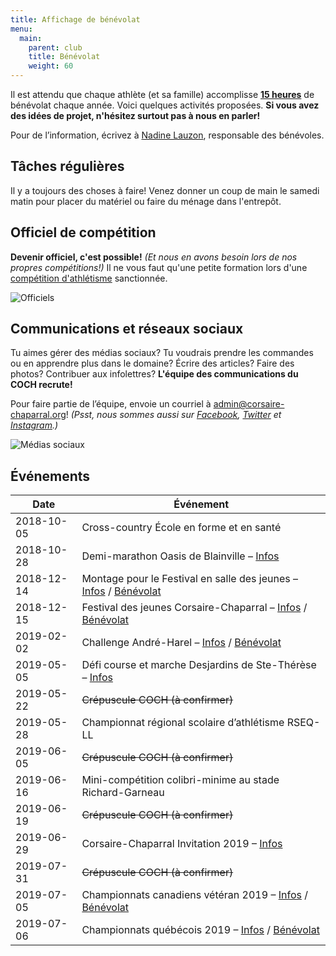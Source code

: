 ```yaml
---
title: Affichage de bénévolat
menu:
  main:
    parent: club
    title: Bénévolat
    weight: 60
---
```


Il est attendu que chaque athlète (et sa famille) accomplisse [**15 heures**](/club/inscription/#b%C3%A9n%C3%A9volat-et-activit%C3%A9s-de-financement) de bénévolat chaque année. Voici quelques activités proposées. **Si vous avez des idées de projet, n'hésitez surtout pas à nous en parler!**

Pour de l’information, écrivez à [Nadine Lauzon](mailto:nadine@corsaire-chaparral.org), responsable des bénévoles.

## Tâches régulières

Il y a toujours des choses à faire! Venez donner un coup de main le samedi matin pour placer du matériel ou faire du ménage dans l'entrepôt.

## Officiel de compétition

**Devenir officiel, c'est possible!** _(Et nous en avons besoin lors de nos propres compétitions!)_ Il ne vous faut qu'une petite formation lors d'une [compétition d'athlétisme](athletisme-quebec.ca/calendrier-et-resultats.php) sanctionnée.

![Officiels](/img/officiels.jpg)

## Communications et réseaux sociaux

Tu aimes gérer des médias sociaux? Tu voudrais prendre les commandes ou en apprendre plus dans le domaine? Écrire des articles? Faire des photos? Contribuer aux infolettres? **L'équipe des communications du COCH recrute!**

Pour faire partie de l’équipe, envoie un courriel à [admin@corsaire-chaparral.org](mailto:admin@corsaire-chaparral.org)! _(Psst, nous sommes aussi sur [Facebook](https://www.facebook.com/CorsaireChaparral/), [Twitter](https://twitter.com/CorsaireC) et [Instagram](https://www.instagram.com/corsairechaparral/).)_

![Médias sociaux](/img/medias-sociaux.jpg)

## Événements

| Date       | Événement                  |
|------------|----------------------------|
| 2018-10-05 | Cross-country École en forme et en santé |
| 2018-10-28 | Demi-marathon Oasis de Blainville – [Infos](https://www.lacoursedeblainville.com/fr/Benevoles/) |
| 2018-12-14 | Montage pour le Festival en salle des jeunes – [Infos](/competitions/festival-en-salle-des-jeunes) / [Bénévolat](https://campagnes.corsaire-chaparral.org/benevolat-festival-en-salle-coch-2018) |
| 2018-12-15 | Festival des jeunes Corsaire-Chaparral – [Infos](/competitions/festival-en-salle-des-jeunes) / [Bénévolat](https://campagnes.corsaire-chaparral.org/benevolat-festival-en-salle-coch-2018) |
| 2019-02-02 | Challenge André-Harel – [Infos](/competitions/challenge-andre-harel/) / [Bénévolat](https://campagnes.corsaire-chaparral.org/benevolat-challenge-andre-harel-2019) |
| 2019-05-05 | Défi course et marche Desjardins de Ste-Thérèse – [Infos](http://www.circuitendurance.ca/defi-course-et-marche-desjardins/) |
| 2019-05-22 | ~~Crépuscule COCH (à confirmer)~~ |
| 2019-05-28 | Championnat régional scolaire d’athlétisme RSEQ-LL |
| 2019-06-05 | ~~Crépuscule COCH (à confirmer)~~ |
| 2019-06-16 | Mini-compétition colibri-minime au stade Richard-Garneau |
| 2019-06-19 | ~~Crépuscule COCH (à confirmer)~~ |
| 2019-06-29 | Corsaire-Chaparral Invitation 2019 – [Infos](/competitions/corsaire-chaparral-invitation) |
| 2019-07-31 | ~~Crépuscule COCH (à confirmer)~~ |
| 2019-07-05 | Championnats canadiens vétéran 2019 – [Infos](/competitions/championnats-canadiens-veteran-2019/) / [Bénévolat](https://campagnes.corsaire-chaparral.org/benevolat-provinciaux-ete-2019) |
| 2019-07-06 | Championnats québécois 2019 – [Infos](/competitions/championnats-quebecois-junior-senior-para-2019) / [Bénévolat](https://campagnes.corsaire-chaparral.org/benevolat-provinciaux-ete-2019/) |

